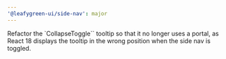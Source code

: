 ```yaml
---
'@leafygreen-ui/side-nav': major
---
```


Refactor the `CollapseToggle`` tooltip so that it no longer uses a portal, as React 18 displays the tooltip in the wrong position when the side nav is toggled.
